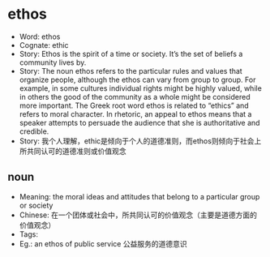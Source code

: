 # ethos

- Word: ethos
- Cognate: ethic
- Story: Ethos is the spirit of a time or society. It’s the set of beliefs a community lives by.
- Story: The noun ethos refers to the particular rules and values that organize people, although the ethos can vary from group to group. For example, in some cultures individual rights might be highly valued, while in others the good of the community as a whole might be considered more important. The Greek root word ethos is related to “ethics” and refers to moral character. In rhetoric, an appeal to ethos means that a speaker attempts to persuade the audience that she is authoritative and credible.
- Story: 我个人理解，ethic是倾向于个人的道德准则，而ethos则倾向于社会上所共同认可的道德准则或价值观念

## noun

- Meaning: the moral ideas and attitudes that belong to a particular group or society
- Chinese: 在一个团体或社会中，所共同认可的价值观念（主要是道德方面的价值观念）
- Tags: 
- Eg.: an ethos of public service 公益服务的道德意识

